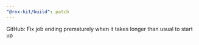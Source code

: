 ```yaml
---
"@rnx-kit/build": patch
---
```


GitHub: Fix job ending prematurely when it takes longer than usual to start up
